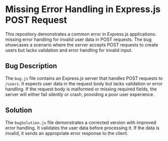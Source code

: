 # Missing Error Handling in Express.js POST Request

This repository demonstrates a common error in Express.js applications: missing error handling for invalid user data in POST requests.  The bug showcases a scenario where the server accepts POST requests to create users but lacks validation and error handling for invalid input.

## Bug Description

The `bug.js` file contains an Express.js server that handles POST requests to `/users`.  It expects user data in the request body but lacks validation or error handling. If the request body is malformed or missing required fields, the server will either fail silently or crash, providing a poor user experience.

## Solution

The `bugSolution.js` file demonstrates a corrected version with improved error handling.  It validates the user data before processing it. If the data is invalid, it sends an appropriate error response to the client.